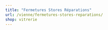```yaml
---
title: "Fermetures Stores Réparations"
url: /vienne/fermetures-stores-reparations/
shop: vitrerie
---
```

